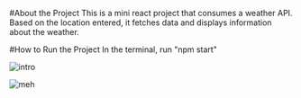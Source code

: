 #About the Project
This is a mini react project that consumes a weather API. Based on the location entered, 
it fetches data and displays information about the weather. 

#How to Run the Project 
In the terminal, run "npm start" 

![intro](https://user-images.githubusercontent.com/61919778/160419901-fbda3f24-cd57-4106-9b63-c70fbfd5246f.PNG)

![meh](https://user-images.githubusercontent.com/61919778/160419893-3f48b1cb-f097-455f-822d-4468263e9ad8.PNG)
